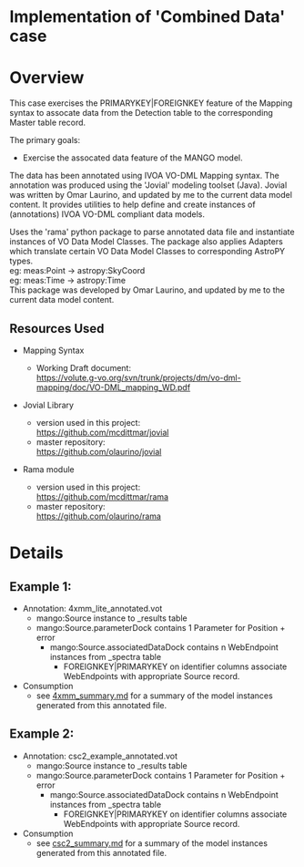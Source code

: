 # Implementation of 'Combined Data' case

# Overview
This case exercises the PRIMARYKEY|FOREIGNKEY feature of the Mapping syntax to assocate data from
the Detection table to the corresponding Master table record.

The primary goals:
* Exercise the assocated data feature of the MANGO model.

The data has been annotated using IVOA VO-DML Mapping syntax.
The annotation was produced using the 'Jovial' modeling toolset (Java).  Jovial
was written by Omar Laurino, and updated by me to the current data model content.
It provides utilities to help define and create instances of (annotations)
IVOA VO-DML compliant data models.

Uses the 'rama' python package to parse annotated data file and instantiate
  instances of VO Data Model Classes.  The package also applies Adapters which
  translate certain VO Data Model Classes to corresponding AstroPY types.  
    eg: meas:Point -> astropy:SkyCoord  
    eg: meas:Time  -> astropy:Time  
  This package was developed by Omar Laurino, and updated by me to the current 
  data model content.

## Resources Used
* Mapping Syntax
  + Working Draft document:  
    https://volute.g-vo.org/svn/trunk/projects/dm/vo-dml-mapping/doc/VO-DML_mapping_WD.pdf

* Jovial Library
  + version used in this project:  
    https://github.com/mcdittmar/jovial
  + master repository:  
    https://github.com/olaurino/jovial

* Rama module
  + version used in this project:  
    https://github.com/mcdittmar/rama
  + master repository:  
    https://github.com/olaurino/rama

# Details
## Example 1:
* Annotation: 4xmm_lite_annotated.vot
    * mango:Source instance to _results table
    * mango:Source.parameterDock contains 1 Parameter for Position + error
        * mango:Source.associatedDataDock contains n WebEndpoint instances from _spectra table
            * FOREIGNKEY|PRIMARYKEY on identifier columns associate WebEndpoints with appropriate Source record.
* Consumption
    * see [4xmm_summary.md](4xmm_summary.md) for a summary of the model instances generated from this annotated file.

## Example 2:
* Annotation: csc2_example_annotated.vot
    * mango:Source instance to _results table
    * mango:Source.parameterDock contains 1 Parameter for Position + error
        * mango:Source.associatedDataDock contains n WebEndpoint instances from _spectra table
            * FOREIGNKEY|PRIMARYKEY on identifier columns associate WebEndpoints with appropriate Source record.
* Consumption
    * see [csc2_summary.md](csc2_summary.md) for a summary of the model instances generated from this annotated file.
